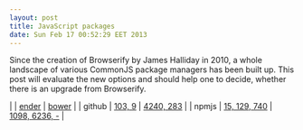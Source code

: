 ```yaml
---
layout: post
title: JavaScript packages
date: Sun Feb 17 00:52:29 EET 2013
---
```


Since the creation of Browserify by James Halliday in 2010,
a whole landscape of various CommonJS package managers has been built up.
This post will evaluate the new options
and should help one to decide, whether there is an upgrade from Browserify.

| | [ender](http://ender.jit.su) | [bower](https://npmjs.org/package/bower) |
| github | [103, 9](https://github.com/ender-js/Ender) | [4240, 283](https://github.com/twitter/bower) |
| npmjs | [15, 129, 740](https://npmjs.org/package/ender) | [1098, 6236, -](https://npmjs.org/package/bower) |
